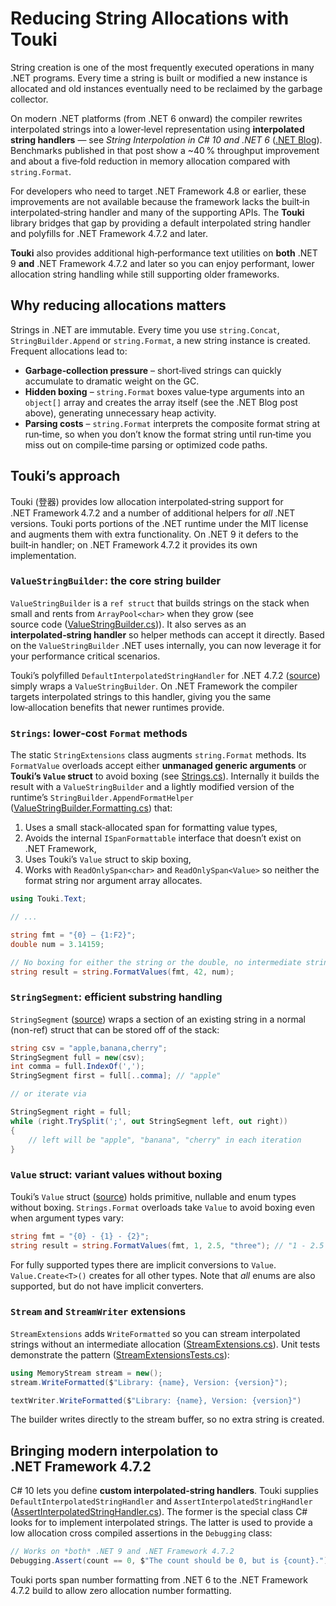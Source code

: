 # Reducing String Allocations with Touki

String creation is one of the most frequently executed operations in many .NET programs. Every time a string is built or modified a new instance is allocated and old instances eventually need to be reclaimed by the garbage collector.

On modern .NET platforms (from .NET 6 onward) the compiler rewrites interpolated strings into a lower‑level representation using **interpolated string handlers** — see *String Interpolation in C# 10 and .NET 6* ([.NET Blog](https://devblogs.microsoft.com/dotnet/string-interpolation-in-c-10-and-net-6/)). Benchmarks published in that post show a ~40 % throughput improvement and about a five‑fold reduction in memory allocation compared with `string.Format`.

For developers who need to target .NET Framework 4.8 or earlier, these improvements are not available because the framework lacks the built‑in interpolated‑string handler and many of the supporting APIs. The **Touki** library bridges that gap by providing a default interpolated string handler and polyfills for .NET Framework 4.7.2 and later.

**Touki** also provides additional high‑performance text utilities on **both** .NET 9 **and** .NET Framework 4.7.2 and later so you can enjoy performant, lower allocation string handling while still supporting older frameworks.

## Why reducing allocations matters

Strings in .NET are immutable. Every time you use `string.Concat`, `StringBuilder.Append` or `string.Format`, a new string instance is created. Frequent allocations lead to:

* **Garbage‑collection pressure** – short‑lived strings can quickly accumulate to dramatic weight on the GC.
* **Hidden boxing** – `string.Format` boxes value‑type arguments into an `object[]` array and creates the array itself (see the .NET Blog post above), generating unnecessary heap activity.
* **Parsing costs** – `string.Format` interprets the composite format string at run‑time, so when you don’t know the format string until run‑time you miss out on compile‑time parsing or optimized code paths.

## Touki’s approach

Touki (登器) provides low allocation interpolated‑string support for .NET Framework 4.7.2 and a number of additional helpers for *all* .NET versions. Touki ports portions of the .NET runtime under the MIT license and augments them with extra functionality. On .NET 9 it defers to the built‑in handler; on .NET Framework 4.7.2 it provides its own implementation.

### `ValueStringBuilder`: the core string builder

`ValueStringBuilder` is a `ref struct` that builds strings on the stack when small and rents from `ArrayPool<char>` when they grow (see source code ([ValueStringBuilder.cs](https://github.com/JeremyKuhne/touki/blob/main/touki/Touki/Text/ValueStringBuilder.cs))). It also serves as an **interpolated‑string handler** so helper methods can accept it directly. Based on the `ValueStringBuilder` .NET uses internally, you can now leverage it for your performance critical scenarios.

Touki’s polyfilled `DefaultInterpolatedStringHandler` for .NET 4.7.2 ([source](https://github.com/JeremyKuhne/touki/blob/main/touki/Framework/System/Runtime/CompilerServices/DefaultInterpolatedStringHandler.cs)) simply wraps a `ValueStringBuilder`. On .NET Framework the compiler targets interpolated strings to this handler, giving you the same low‑allocation benefits that newer runtimes provide.

### `Strings`: lower‑cost `Format` methods

The static `StringExtensions` class augments `string.Format` methods. Its `FormatValue` overloads accept either **unmanaged generic arguments** or **Touki’s `Value` struct** to avoid boxing (see [Strings.cs](https://github.com/JeremyKuhne/touki/blob/main/touki/Touki/Text/Strings.cs)). Internally it builds the result with a `ValueStringBuilder` and a lightly modified version of the runtime’s `StringBuilder.AppendFormatHelper` ([ValueStringBuilder.Formatting.cs](https://github.com/JeremyKuhne/touki/blob/main/touki/Touki/Text/ValueStringBuilder.Formatting.cs)) that:

1. Uses a small stack‑allocated span for formatting value types,
2. Avoids the internal `ISpanFormattable` interface that doesn’t exist on .NET Framework,
3. Uses Touki’s `Value` struct to skip boxing,
4. Works with `ReadOnlySpan<char>` and `ReadOnlySpan<Value>` so neither the format string nor argument array allocates.

```csharp
using Touki.Text;

// ...

string fmt = "{0} – {1:F2}";
double num = 3.14159;

// No boxing for either the string or the double, no intermediate strings
string result = string.FormatValues(fmt, 42, num);
```

### `StringSegment`: efficient substring handling

`StringSegment` ([source](https://github.com/JeremyKuhne/touki/blob/main/touki/Touki/Text/StringSegment.cs)) wraps a section of an existing string in a normal (non-ref) struct that can be stored off of the stack:

```csharp
string csv = "apple,banana,cherry";
StringSegment full = new(csv);
int comma = full.IndexOf(',');
StringSegment first = full[..comma]; // "apple"

// or iterate via

StringSegment right = full;
while (right.TrySplit(';', out StringSegment left, out right))
{
    // left will be "apple", "banana", "cherry" in each iteration
}
```

### `Value` struct: variant values without boxing

Touki’s `Value` struct ([source](https://github.com/JeremyKuhne/touki/blob/main/touki/Touki/Value.cs)) holds primitive, nullable and enum types without boxing. `Strings.Format` overloads take `Value` to avoid boxing even when argument types vary:

```csharp
string fmt = "{0} - {1} - {2}";
string result = string.FormatValues(fmt, 1, 2.5, "three"); // "1 - 2.5 - three"
```
For fully supported types there are implicit conversions to `Value`. `Value.Create<T>()` creates for all other types. Note that *all* enums are also supported, but do not have implicit converters.

### `Stream` and `StreamWriter` extensions

`StreamExtensions` adds `WriteFormatted` so you can stream interpolated strings without an intermediate allocation ([StreamExtensions.cs](https://github.com/JeremyKuhne/touki/blob/main/touki/Touki/Io/StreamExtensions.cs)). Unit tests demonstrate the pattern ([StreamExtensionsTests.cs](https://github.com/JeremyKuhne/touki/blob/main/touki.tests/Touki/StreamExtensionsTests.cs)):

```csharp
using MemoryStream stream = new();
stream.WriteFormatted($"Library: {name}, Version: {version}");

textWriter.WriteFormatted($"Library: {name}, Version: {version}")
```

The builder writes directly to the stream buffer, so no extra string is created.

## Bringing modern interpolation to .NET Framework 4.7.2

C# 10 lets you define **custom interpolated‑string handlers**. Touki supplies `DefaultInterpolatedStringHandler` and `AssertInterpolatedStringHandler` ([AssertInterpolatedStringHandler.cs](https://github.com/JeremyKuhne/touki/blob/main/touki/Framework/System/Diagnostics/AssertInterpolatedStringHandler.cs)). The former is the special class C# looks for to implement interpolated strings. The latter is used to provide a low allocation cross compiled assertions in the `Debugging` class:

```csharp
// Works on *both* .NET 9 and .NET Framework 4.7.2
Debugging.Assert(count == 0, $"The count should be 0, but is {count}.");
```

Touki ports span number formatting from .NET 6 to the .NET Framework 4.7.2 build to allow zero allocation number formatting.
